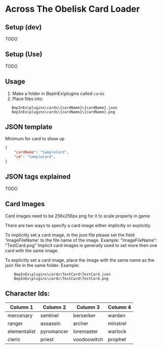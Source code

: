 # Across The Obelisk Card Loader

## Setup (dev)
TODO
## Setup (Use)
TODO
## Usage

 1. Make a folder in BepInEx\plugins called `cards`
 2. Place files into:
 ```
	BepInEx\plugins\cards\{cardName}\{cardName}.json
	BepInEx\plugins\cards\{cardName}\{cardName}.png
```

## JSON template
Minimum for card to show up  
```json
{
	"cardName": "SampleCard",
	"id": "SampleCard",
}
```
## JSON tags explained
TODO

## Card Images

Card images need to be 256x256px png for it to scale properly in game

There are two ways to specify a card image either implicitly or explicitly.

To implicitly set a card image, in the json file please set the field 'ImageFileName' to the file name of the image.
Example: "ImageFileName": "TestCard.png"
Implicit card images is generally used to set more then one card with the same image.

To explicitly set a card image, place the image with the same name as the json file in the same folder.
Example:
```
	BepInEx\plugins\cards\TestCard\TestCard.json
	BepInEx\plugins\cards\TestCard\TestCard.png
```
## Character Ids:
|Column 1|Column 2 | Column 3 | Column 4 | 
|--|--|--|--|
|mercenary|sentinel|berserker|warden| 
|ranger|assassin|archer|minstrel| 
|elementalist|pyromancer|loremaster|warlock| 
|cleric|priest|voodoowitch|prophet| 
